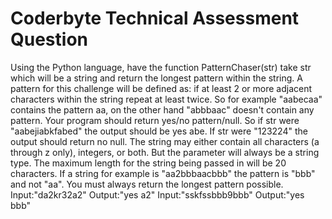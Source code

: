 # Coderbyte Technical Assessment Question

Using the Python language, have the function PatternChaser(str)
take str which will be a string and return the longest pattern
within the string. A pattern for this challenge will be defined as:
if at least 2 or more adjacent characters within the string repeat
at least twice. So for example "aabecaa" contains the pattern aa,
on the other hand "abbbaac" doesn't contain any pattern. Your program
should return yes/no pattern/null. So if str were "aabejiabkfabed" the
output should be yes abe. If str were "123224" the output should return
no null. The string may either contain all characters (a through z only),
integers, or both. But the parameter will always be a string type.
The maximum length for the string being passed in will be 20 characters.
If a string for example is "aa2bbbaacbbb" the pattern is "bbb" and not "aa".
You must always return the longest pattern possible.
Input:"da2kr32a2"
Output:"yes a2"
Input:"sskfssbbb9bbb"
Output:"yes bbb"
